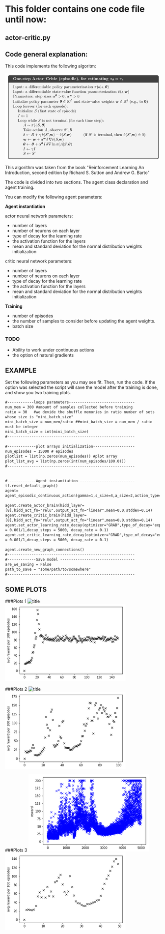 # This folder contains one code file until now: 
## actor-critic.py

## Code general explanation:

This code implements the following algoritm:

![title](images/algorithm.png)

This algorithm was taken from the book "Reinforcement Learning An Introduction, second edition by Richard S. Sutton and Andrew G. Barto"

The code is divided into two sections. The agent class declaration and agent training.

You can modify the following agent parameters:

**Agent instantiation**

actor neural network parameters:

 - number of layers
 - number of neurons on each layer
 - type of decay for the learning rate
 - the activation function for the layers
 - mean and standard deviation for the normal distribution weights initialization
 
critic neural network parameters:

 - number of layers
 - number of neurons on each layer
 - type of decay for the learning rate
 - the activation function for the layers
 - mean and standard deviation for the normal distribution weights initialization

**Training**

 - number of episodes
 - the number of samples to consider before updating the agent weights.
 - batch size


### TODO

 - Ability to work under continuous actions
 - the option of natural gradients




## EXAMPLE


Set the following parameters as you may see fit. Then, run the code. If the option was selected the script will save the model after the training is done, and show you two training plots. 

    #------------loops parameters------------------------------
    num_mem = 300 #amount of samples collected before training
    ratio = 30   #we devide the shuffle memories in ratio number of sets whose size is "mini_batch_size"
    mini_batch_size = num_mem/ratio ##mini_batch_size = num_mem / ratio must be integer
    mini_batch_size = int(mini_batch_size)
    #----------------------------------------------------------
    
    #-------------plot arrays initialization-------------------
    num_episodes = 15000 # episodes
    plotlist = list(np.zeros(num_episodes)) #plot array
    plot_list_avg = list(np.zeros(int(num_episodes/100.0)))
    #----------------------------------------------------------


    #-------------Agent instantiation -------------------------
    tf.reset_default_graph()
    agent= agent_episodic_continuous_action(gamma=1,s_size=4,a_size=2,action_type="discrete",amount_of_data_to_memorize=num_mem,optimizer="GRAD")

    agent.create_actor_brain(hidd_layer=[8],hidd_act_fn="relu",output_act_fn="linear",mean=0.0,stddev=0.14)
    agent.create_critic_brain(hidd_layer=[8],hidd_act_fn="relu",output_act_fn="linear",mean=0.0,stddev=0.14)
    agent.set_actor_learning_rate_decay(optimizer="GRAD",type_of_decay="exponential",learning_rate = 0.001/1,decay_steps = 5000, decay_rate = 0.1)
    agent.set_critic_learning_rate_decay(optimizer="GRAD",type_of_decay="exponential",learning_rate = 0.001/1,decay_steps = 5000, decay_rate = 0.1)

    agent.create_new_graph_connections()
    #----------------------------------------------------------
    #-------------Save model ----------------------------------
    are_we_saving = False
    path_to_save = "some/path/to/somewhere"
    #----------------------------------------------------------


## SOME PLOTS

###Plots 1
![title](images/ne.png)
![title](images/avgne.png)



###Plots 2
![title](images/single-100-episode-reward-plot-1-shuffle.png)
![title](images/avg-100-episode-reward-plot-1-shuffle.png)



###Plots 3
![title](images/lastsingle.png)
![title](images/lastavg.png)








 
